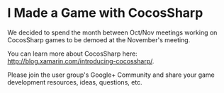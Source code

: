 I Made a Game with CocosSharp
=============================

We decided to spend the month between Oct/Nov meetings working on CocosSharp games to be demoed at the November's meeting.

You can learn more about CocosSharp here: http://blog.xamarin.com/introducing-cocossharp/.

Please join the user group's Google+ Community and share your game development resources, ideas, questions, etc.
